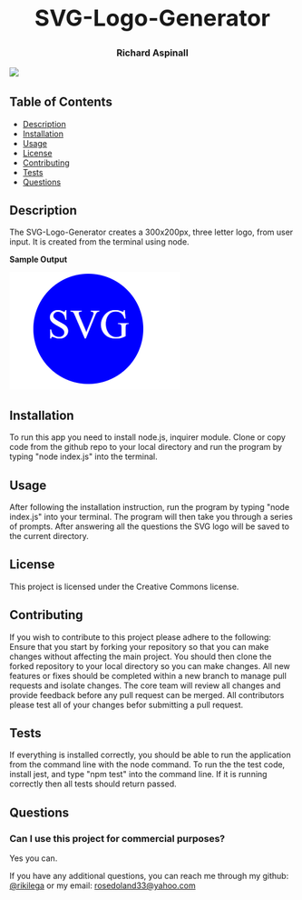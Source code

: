 
<div style="align-items: center">
<h1 style="font-size: 40px; font-weight: bold; text-align: center;">SVG-Logo-Generator</h1>
<h3 style="font-size: 16px; font-weight: fine; text-align: center;">Richard Aspinall</h3>
<img src=https://img.shields.io/badge/License-CC0_1.0-lightgrey.svg style="align-items: center;">
</div>

## Table of Contents
* [Description](#description) 
* [Installation](#installation) 
* [Usage](#usage)                                    
* [License](#license)                             
* [Contributing](#contributing)                     
* [Tests](#tests)
* [Questions](#questions)

## Description 
The SVG-Logo-Generator creates a 300x200px, three letter logo, from user input. It is created from the terminal using node. 

**Sample Output**

![Sample-Logo-Image](.\lib\images\sample-logo-image.PNG "Sample logo output")

## Installation
To run this app you need to install node.js, inquirer module. Clone or copy code from the github repo to your local directory and run the program by typing "node index.js" into the terminal. 

## Usage 
After following the installation instruction, run the program by typing "node index.js" into your terminal. The program will then take you through a series of prompts. After answering all the questions the SVG logo will be saved to the current directory.  

## License 
This project is licensed under the Creative Commons license.

## Contributing 
If you wish to contribute to this project please adhere to the following: Ensure that you start by forking your repository so that you can make changes without affecting the main project. You should then clone the forked repository to your local directory so you can make changes. All new features or fixes should be completed within a new branch to manage pull requests and isolate changes. The core team will review all changes and provide feedback before any pull request can be merged. All contributors please test all of your changes befor submitting a pull request.

## Tests 
If everything is installed correctly, you should be able to run the application from the command line with the node command. To run the the test code, install jest, and type "npm test" into the command line. If it is running correctly then all tests should return passed.

## Questions 

### Can I use this project for commercial purposes?
 Yes you can.

If you have any additional questions, you can reach me through my github: [@rikilega](github.com/rikilega) or my email: rosedoland33@yahoo.com
    